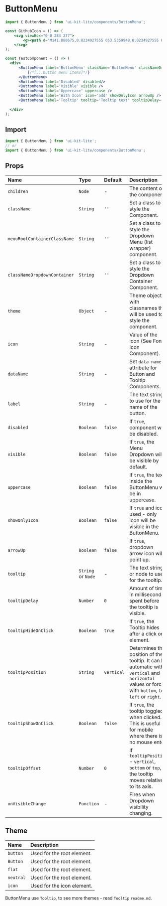# ButtonMenu

<!-- example -->
```jsx
import { ButtonMenu } from 'ui-kit-lite/components/ButtonMenu';

const GithubIcon = () => (
    <svg viewBox="0 0 284 277">
        <g><path d="M141.888675,0.0234927555 C63.5359948,0.0234927555 0,63.5477395 0,141.912168 C0,204.6023 40.6554239,257.788232 97.0321356,276.549924 C104.12328,277.86336 106.726656,273.471926 106.726656,269.724287 C106.726656,266.340838 106.595077,255.16371 106.533987,243.307542 C67.0604204,251.890693 58.7310279,226.56652 58.7310279,226.56652 C52.2766299,210.166193 42.9768456,205.805304 42.9768456,205.805304 C30.1032937,196.998939 43.9472374,197.17986 43.9472374,197.17986 C58.1953153,198.180797 65.6976425,211.801527 65.6976425,211.801527 C78.35268,233.493192 98.8906827,227.222064 106.987463,223.596605 C108.260955,214.426049 111.938106,208.166669 115.995895,204.623447 C84.4804813,201.035582 51.3508808,188.869264 51.3508808,134.501475 C51.3508808,119.01045 56.8936274,106.353063 65.9701981,96.4165325 C64.4969882,92.842765 59.6403297,78.411417 67.3447241,58.8673023 C67.3447241,58.8673023 79.2596322,55.0538738 106.374213,73.4114319 C117.692318,70.2676443 129.83044,68.6910512 141.888675,68.63701 C153.94691,68.6910512 166.09443,70.2676443 177.433682,73.4114319 C204.515368,55.0538738 216.413829,58.8673023 216.413829,58.8673023 C224.13702,78.411417 219.278012,92.842765 217.804802,96.4165325 C226.902519,106.353063 232.407672,119.01045 232.407672,134.501475 C232.407672,188.998493 199.214632,200.997988 167.619331,204.510665 C172.708602,208.913848 177.243363,217.54869 177.243363,230.786433 C177.243363,249.771339 177.078889,265.050898 177.078889,269.724287 C177.078889,273.500121 179.632923,277.92445 186.825101,276.531127 C243.171268,257.748288 283.775,204.581154 283.775,141.912168 C283.775,63.5477395 220.248404,0.0234927555 141.888675,0.0234927555" /></g>
    </svg>
);

const TestComponent = () => (
  <div>
      <ButtonMenu label='ButtonMenu' className='ButtonMenu' classNameDropdownContainer='DropdownContainer'>
          {/*[...button menu items]*/}
      </ButtonMenu>
      <ButtonMenu label='Disabled' disabled/>
      <ButtonMenu label='Visible' visible />
      <ButtonMenu label='Uppercase' uppercase />
      <ButtonMenu label='With Icon' icon='add' showOnlyIcon arrowUp />
      <ButtonMenu label='Tooltip' tooltip='Tooltip text' tooltipDelay={250} tooltipHideOnClick={false} tooltipPosition='top' tooltipShowOnClick tooltipOffset={50} /> <ButtonMenu label='ButtonMenu' tooltip='Tooltip text' theme={{ button: 'CustomButtonTheme', tooltip: 'CustomTooltipTheme', tooltipActive: 'CustomTooltipActiveTheme', }} />
    
  </div>
);
```

## Import
```jsx
import { ButtonMenu } from 'ui-kit-lite';
// or
import { ButtonMenu } from 'ui-kit-lite/components/ButtonMenu';
```

## Props

| Name                         | Type               | Default    | Description                                                                                                                                            |
|:-----------------------------|:-------------------|:-----------|:-------------------------------------------------------------------------------------------------------------------------------------------------------|
| `children`                   | `Node`             | -          | The content of the component.                                                                                                                          |
| `className`                  | `String`           | `''`       | Set a class to style the Component.                                                                                                                    |
| `menuRootContainerClassName` | `String`           | `''`       | Set a class to style the Dropdown Menu (list wrapper) component.                                                                                       |
| `classNameDropdownContainer` | `String`           | `''`       | Set a class to style the Dropdown Container Component.                                                                                                 |
| `theme`                      | `Object`           | -          | Theme object with classnames that will be used to style the component.                                                                                 |
| `icon`                       | `String`           | -          | Value of the icon (See Font Icon Component).                                                                                                           |
| `dataName`                   | `String`           | -          | Set `data-name` attribute for Button and Tooltip Components.                                                                                           |
| `label`                      | `String`           | -          | The text string to use for the name of the button.                                                                                                     |
| `disabled`                   | `Boolean`          | `false`    | If `true`, component will be disabled.                                                                                                                 |
| `visible`                    | `Boolean`          | `false`    | If `true`, the Menu Dropdown will be visible by default.                                                                                               |
| `uppercase`                  | `Boolean`          | `false`    | If `true`, the text inside the ButtonMenu will be in uppercase.                                                                                        |
| `showOnlyIcon`               | `Boolean`          | `false`    | If `true` and icon used - only icon will be visible in the ButtonMenu.                                                                                 |
| `arrowUp`                    | `Boolean`          | `false`    | If `true`, dropdown arrow icon will point up.                                                                                                          |
| `tooltip`                    | `String` or `Node` | -          | The text string or node to use for the tooltip.                                                                                                        |
| `tooltipDelay`               | `Number`           | `0`        | Amount of time in milliseconds spent before the tooltip is visible.                                                                                    |
| `tooltipHideOnClick`         | `Boolean`          | `true`     | If `true`, the Tooltip hides after a click on element.                                                                                                 |
| `tooltipPosition`            | `String`           | `vertical` | Determines the position of the tooltip. It can be automatic with `vertical` and `horizontal` values or forced with `bottom`, `top`, `left` or `right`. |
| `tooltipShowOnClick`         | `Boolean`          | `false`    | If `true`, the tooltip toggled when clicked. This is useful for mobile where there is no mouse enter.                                                  |
| `tooltipOffset`              | `Number`           | `0`        | If `tooltipPosition` - `vertical`, `bottom` or `top`, the tooltip moves relative to its axis.                                                          |
| `onVisibleChange`            | `Function`         | -          | Fires when Dropdown visibility changing.                                                                                                               |

## Theme

| Name      | Description                |
|:----------|:---------------------------|
| `button`  | Used for the root element. |
| `Button`  | Used for the root element. |
| `flat`    | Used for the root element. |
| `neutral` | Used for the root element. |
| `icon`    | Used for the icon element. |


ButtonMenu use `Tooltip`, to see more themes - read `Tooltip` `readme.md`.